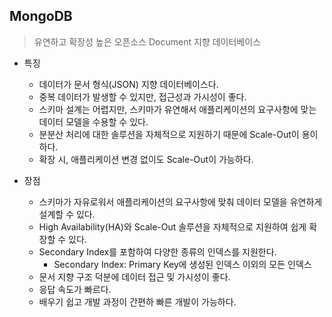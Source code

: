 ## MongoDB

> 유연하고 확장성 높은 오픈소스 Document 지향 데이터베이스

- 특징
  - 데이터가 문서 형식(JSON) 지향 데이터베이스다.
  - 중복 데이터가 발생할 수 있지만, 접근성과 가시성이 좋다.
  - 스키마 설계는 어렵지만, 스키마가 유연해서 애플리케이션의 요구사항에 맞는 데이터 모델을 수용할 수 있다.
  - 분분산 처리에 대한 솔루션을 자체적으로 지원하기 때문에 Scale-Out이 용이하다.
  - 확장 시, 애플리케이션 변경 없이도 Scale-Out이 가능하다.


- 장점
  - 스키마가 자유로워서 애플리케이션의 요구사항에 맞춰 데이터 모델을 유연하게 설계할 수 있다.
  - High Availability(HA)와 Scale-Out 솔루션을 자체적으로 지원하여 쉽게 확장할 수 있다.
  - Secondary Index를 포함하여 다양한 종류의 인덱스를 지원한다.
      - Secondary Index: Primary Key에 생성된 인덱스 이외의 모든 인덱스
  - 문서 지향 구조 덕분에 데이터 접근 및 가시성이 좋다.
  - 응답 속도가 빠르다.
  - 배우기 쉽고 개발 과정이 간편하 빠른 개발이 가능하다.
